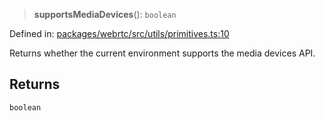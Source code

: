> **supportsMediaDevices**(): `boolean`

Defined in: [packages/webrtc/src/utils/primitives.ts:10](https://github.com/signalwire/signalwire-js/blob/52fa77b6c8db68f4c99b30b3776f45a4309e15bf/packages/webrtc/src/utils/primitives.ts#L10)

Returns whether the current environment supports the media devices API.

## Returns

`boolean`
